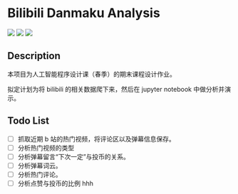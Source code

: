 # Bilibili Danmaku Analysis

![](https://img.shields.io/badge/license-MIT-blue.svg)
![](https://img.shields.io/badge/language-python3.7-green.svg)
![](https://img.shields.io/badge/encoding-utf--8-yellow.svg)

## Description
本项目为人工智能程序设计课（春季）的期末课程设计作业。

拟定计划为将 bilibili 的相关数据爬下来，然后在 jupyter notebook 中做分析并演示。

## Todo List
- [ ] 抓取近期 b 站的热门视频，将评论区以及弹幕信息保存。
- [ ] 分析热门视频的类型
- [ ] 分析弹幕留言“下次一定”与投币的关系。
- [ ] 分析弹幕词云。
- [ ] 分析热门评论。
- [ ] 分析点赞与投币的比例
hhh
